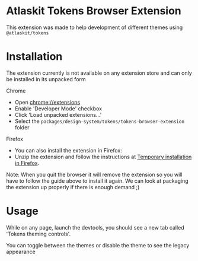Atlaskit Tokens Browser Extension
===

This extension was made to help development of different themes using `@atlaskit/tokens`

Installation
===
The extension currently is not available on any extension store and can only be installed in its unpacked form


Chrome
 * Open [chrome://extensions](chrome://extensions)
 * Enable 'Developer Mode' checkbox
 * Click 'Load unpacked extensions...'
 * Select the `packages/design-system/tokens/tokens-browser-extension` folder

Firefox
* You can also install the extension in Firefox:
* Unzip the extension and follow the instructions at [Temporary installation in Firefox](https://extensionworkshop.com/documentation/develop/temporary-installation-in-firefox/).

Note: When you quit the browser it will remove the extension so you will have to follow the guide above to install it again. We can look at packaging the extension up properly if there is enough demand ;)

Usage
===

While on any page, launch the devtools, you should see a new tab called 'Tokens theming controls'.

You can toggle between the themes or disable the theme to see the legacy appearance
